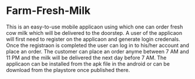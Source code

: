 # Farm-Fresh-Milk
This is an easy-to-use mobile applicaon using which one can order fresh cow milk which will be delivered to the doorstep. A user of the applicaon will first need to register on the applicaon and generate login credenals. Once the registraon is completed the user can log in to his/her account and place an order. The customer can place an order anyme between 7 AM and 11 PM and the milk will be delivered the next day before 7 AM. The applicaon can be installed from the apk file in the android or can be download from the playstore once published there.
